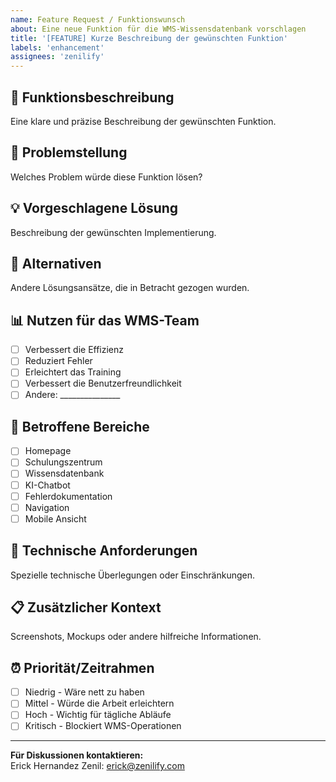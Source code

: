 ```yaml
---
name: Feature Request / Funktionswunsch
about: Eine neue Funktion für die WMS-Wissensdatenbank vorschlagen
title: '[FEATURE] Kurze Beschreibung der gewünschten Funktion'
labels: 'enhancement'
assignees: 'zenilify'
---
```


## 🚀 Funktionsbeschreibung
Eine klare und präzise Beschreibung der gewünschten Funktion.

## 🎯 Problemstellung
Welches Problem würde diese Funktion lösen?

## 💡 Vorgeschlagene Lösung
Beschreibung der gewünschten Implementierung.

## 🔄 Alternativen
Andere Lösungsansätze, die in Betracht gezogen wurden.

## 📊 Nutzen für das WMS-Team
- [ ] Verbessert die Effizienz
- [ ] Reduziert Fehler
- [ ] Erleichtert das Training
- [ ] Verbessert die Benutzerfreundlichkeit
- [ ] Andere: _______________

## 📱 Betroffene Bereiche
- [ ] Homepage
- [ ] Schulungszentrum
- [ ] Wissensdatenbank
- [ ] KI-Chatbot
- [ ] Fehlerdokumentation
- [ ] Navigation
- [ ] Mobile Ansicht

## 🔧 Technische Anforderungen
Spezielle technische Überlegungen oder Einschränkungen.

## 📋 Zusätzlicher Kontext
Screenshots, Mockups oder andere hilfreiche Informationen.

## ⏰ Priorität/Zeitrahmen
- [ ] Niedrig - Wäre nett zu haben
- [ ] Mittel - Würde die Arbeit erleichtern
- [ ] Hoch - Wichtig für tägliche Abläufe
- [ ] Kritisch - Blockiert WMS-Operationen

---
**Für Diskussionen kontaktieren:**  
Erick Hernandez Zenil: erick@zenilify.com